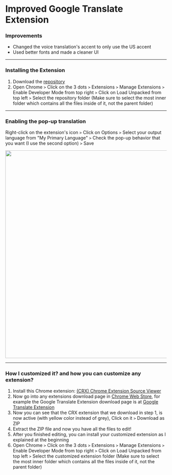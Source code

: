 # Improved Google Translate Extension
### Improvements
- Changed the voice translation's accent to only use the US accent 
- Used better fonts and made a cleaner UI
---
### Installing the Extension
1. Download the [repository](https://github.com/bzmind/Improved-Google-Translate-Extension/archive/refs/heads/main.zip)
2. Open Chrome `>` Click on the 3 dots `>` Extensions `>` Manage Extensions `>` Enable Developer Mode from top right `>` Click on Load Unpacked from top left `>` Select the repository folder (Make sure to select the most inner folder which contains all the files inside of it, not the parent folder)
---
### Enabling the pop-up translation
Right-click on the extension's icon `>` Click on Options `>` Select your output language from "My Primary Language" `>` Check the pop-up behavior that you want (I use the second option) `>` Save

<img src="https://github.com/user-attachments/assets/34b0889c-224a-4acc-bcec-bd0e988ac757" width="650">

---
### How I customized it? and how you can customize any extension?
1. Install this Chrome extension: [(CRX) Chrome Extension Source Viewer](https://chromewebstore.google.com/detail/chrome-extension-source-v/jifpbeccnghkjeaalbbjmodiffmgedin)
2. Now go into any extensions download page in [Chrome Web Store](https://chromewebstore.google.com/), for example the Google Translate Extension download page is at [Google Translate Extension](https://chromewebstore.google.com/detail/google-translate/aapbdbdomjkkjkaonfhkkikfgjllcleb)
3. Now you can see that the CRX extension that we download in step 1, is now active (with yellow color instead of grey), Click on it `>` Download as ZIP
4. Extract the ZIP file and now you have all the files to edit!
5. After you finished editing, you can install your customized extension as I explained at the beginning
6. Open Chrome `>` Click on the 3 dots `>` Extensions `>` Manage Extensions `>` Enable Developer Mode from top right `>` Click on Load Unpacked from top left `>` Select the customized extension folder (Make sure to select the most inner folder which contains all the files inside of it, not the parent folder)
